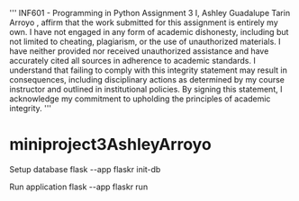 '''
INF601 - Programming in Python
Assignment 3
I, Ashley Guadalupe Tarin Arroyo , affirm that the work submitted for this assignment is entirely my own. I have not engaged in any form of academic dishonesty, including but not limited to cheating, plagiarism, or the use of unauthorized materials. I have neither provided nor received unauthorized assistance and have accurately cited all sources in adherence to academic standards. I understand that failing to comply with this integrity statement may result in consequences, including disciplinary actions as determined by my course instructor and outlined in institutional policies. By signing this statement, I acknowledge my commitment to upholding the principles of academic integrity.
'''

# miniproject3AshleyArroyo

Setup database
flask --app flaskr init-db

Run application
flask  --app flaskr run